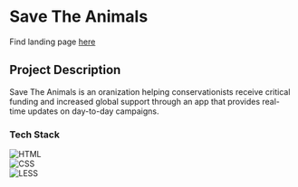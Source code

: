 # Save The Animals

Find landing page [here](https://romantic-johnson-6f5765.netlify.app/)

## Project Description
Save The Animals is an oranization helping conservationists receive critical funding and increased global support through an app that provides real-time updates on day-to-day campaigns.

### Tech Stack

![HTML](https://img.shields.io/badge/Technology-HTML-blue) <br>
![CSS](https://img.shields.io/badge/Technology-CSS-blue) <br>
![LESS](https://img.shields.io/badge/Technology-LESS-blue)
